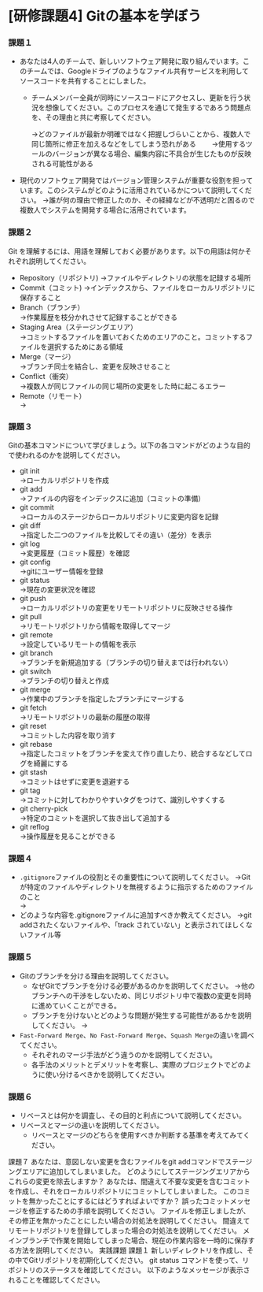 # [研修課題4] Gitの基本を学ぼう

### 課題１

- あなたは4人のチームで、新しいソフトウェア開発に取り組んでいます。このチームでは、Googleドライブのようなファイル共有サービスを利用してソースコードを共有することにしました。
    - チームメンバー全員が同時にソースコードにアクセスし、更新を行う状況を想像してください。このプロセスを通じて発生するであろう問題点を、その理由と共に考察してください。
       
      →どのファイルが最新か明確ではなく把握しづらいことから、複数人で同じ箇所に修正を加えるなどをしてしまう恐れがある　　
      →使用するツールのバージョンが異なる場合、編集内容に不具合が生じたものが反映される可能性がある
      
- 現代のソフトウェア開発ではバージョン管理システムが重要な役割を担っています。このシステムがどのように活用されているかについて説明してください。
  →誰が何の理由で修正したのか、その経緯などが不透明だと困るので複数人でシステムを開発する場合に活用されています。

### 課題２

Git を理解するには、用語を理解しておく必要があります。以下の用語は何かそれぞれ説明してください。

- Repository（リポジトリ)
  →ファイルやディレクトリの状態を記録する場所
- Commit（コミット)
  →インデックスから、ファイルをローカルリポジトリに保存すること  
- Branch（ブランチ）  
  →作業履歴を枝分かれさせて記録することができる
- Staging Area（ステージングエリア）  
  →コミットするファイルを置いておくためのエリアのこと。コミットするファイルを選択するためにある領域
- Merge（マージ）  
  →ブランチ同士を結合し、変更を反映させること
- Conflict（衝突）  
  →複数人が同じファイルの同じ場所の変更をした時に起こるエラー
- Remote（リモート）  
  →

### 課題３

Gitの基本コマンドについて学びましょう。以下の各コマンドがどのような目的で使われるのかを説明してください。

- git init  
  →ローカルリポジトリを作成
- git add  
  →ファイルの内容をインデックスに追加（コミットの準備）
- git commit  
  →ローカルのステージからローカルリポジトリに変更内容を記録
- git diff  
  →指定した二つのファイルを比較してその違い（差分）を表示
- git log  
  →変更履歴（コミット履歴）を確認
- git config  
  →gitにユーザー情報を登録
- git status  
  →現在の変更状況を確認
- git push  
  →ローカルリポジトリの変更をリモートリポジトリに反映させる操作
- git pull  
  →リモートリポジトリから情報を取得してマージ
- git remote  
  →設定しているリモートの情報を表示
- git branch  
  →ブランチを新規追加する（ブランチの切り替えまでは行われない）
- git switch  
  →ブランチの切り替えと作成
- git merge  
  →作業中のブランチを指定したブランチにマージする
- git fetch  
  →リモートリポジトリの最新の履歴の取得
- git reset  
  →コミットした内容を取り消す
- git rebase  
  →指定したコミットをブランチを変えて作り直したり、統合するなどしてログを綺麗にする
- git stash  
  →コミットはせずに変更を退避する  
- git tag  
  →コミットに対してわかりやすいタグをつけて、識別しやすくする
- git cherry-pick  
  →特定のコミットを選択して抜き出して追加する
- git reflog  
  →操作履歴を見ることができる
### 課題４

- `.gitignore`ファイルの役割とその重要性について説明してください。
  →Gitが特定のファイルやディレクトリを無視するように指示するためのファイルのこと  
  →
- どのような内容を.gitignoreファイルに追加すべきか教えてください。
  →git addされたくないファイルや、「track されていない」と表示されてほしくないファイル等

### 課題５

- Gitのブランチを分ける理由を説明してください。
    - なぜGitでブランチを分ける必要があるのかを説明してください。
      →他のブランチへの干渉をしないため、同じリポジトリ中で複数の変更を同時に進めていくことができる。
    - ブランチを分けないとどのような問題が発生する可能性があるかを説明してください。
      →
- `Fast-Forward Merge`、`No Fast-Forward Merge`、`Squash Merge`の違いを調べてください。
    - それぞれのマージ手法がどう違うのかを説明してください。
    - 各手法のメリットとデメリットを考察し、実際のプロジェクトでどのように使い分けるべきかを説明してください。

### 課題６

- リベースとは何かを調査し、その目的と利点について説明してください。
- リベースとマージの違いを説明してください。
    - リベースとマージのどちらを使用すべきか判断する基準を考えてみてください。

課題７
あなたは、意図しない変更を含むファイルをgit addコマンドでステージングエリアに追加してしまいました。
どのようにしてステージングエリアからこれらの変更を除去しますか？
あなたは、間違えて不要な変更を含むコミットを作成し、それをローカルリポジトリにコミットしてしまいました。
このコミットを無かったことにするにはどうすればよいですか？
誤ったコミットメッセージを修正するための手順を説明してください。
ファイルを修正しましたが、その修正を無かったことにしたい場合の対処法を説明してください。
間違えてリモートリポジトリを登録してしまった場合の対処法を説明してください。
メインブランチで作業を開始してしまった場合、現在の作業内容を一時的に保存する方法を説明してください。
実践課題
課題１
新しいディレクトリを作成し、その中でGitリポジトリを初期化してください。
git status コマンドを使って、リポジトリのステータスを確認してください。
以下のようなメッセージが表示されることを確認してください。

